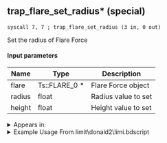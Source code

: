## trap_flare_set_radius* (special)

`syscall 7, 7 ; trap_flare_set_radius (3 in, 0 out)`

Set the radius of Flare Force

#### Input parameters
| Name | Type | Description
|------|------|------------
| flare   | Ts::FLARE_0 *   | Flare Force object
| radius   | float   | Radius value to set
| height   | float   | Height value to set




<details>
	<summary>Appears in:</summary>
| filename | Entity (obj)
|----------|-------------
| limit\donald2\limi.bdscript       |           
| limit\donald2_wi\limi.bdscript       |           

</details>

<details>
	<summary>Example Usage From limit\donald2\limi.bdscript</summary>
```
L1573:
 popToSp 0
 pushFromFSp 0
 gosub 4, L1616
 pushFromFSpVal 48
 gosub 4, L1633
 memcpyToSp 16, 16
 pushFromPSp 16
 syscall 1, 160 ; trap_target_set_obj (2 in, 0 out)
 syscall 7, 4 ; trap_flare_new (0 in, 1 out)
 popToSpVal 80
 pushFromFSpVal 80
 gosub 4, L1633
 memcpyToSp 16, 16
 pushFromPSp 16
 syscall 7, 9 ; trap_flare_set_target (2 in, 0 out)
 pushFromFSpVal 80
 pushImmf 60
 pushImmf 60
 syscall 7, 7 ; trap_flare_set_radius (3 in, 0 out)
 ret
```
</details>

